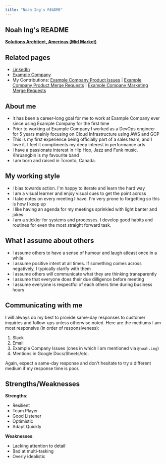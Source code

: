 ```yaml
---
title: "Noah Ing's README"
---
```


<!-- This template will help you build out your very own Example Company README, a great tool for transparently letting others know what it's like to work with you, and how you prefer to be communicated with. Each section is optional. You can remove those you aren't comfortable filling out, and add sections that are germane to you. -->

## Noah Ing's README

**[Solutions Architect, Americas (Mid Market)](/handbook/company/team/#noah.ing)**

## Related pages

<!-- Add links to relevant pages that add context to who you are. Examples include blog posts, social media profiles, portfolios, reels, personal homepages, etc. -->

- [LinkedIn](https://www.linkedin.com/in/noah-ing/)
- [Example Company](https://example_company.com/noah.ing)
- My Contributions: [Example Company Product Issues](https://example_company.com/groups/example_company-org/-/issues?scope=all&utf8=%E2%9C%93&state=all&author_username=noah.ing) | [Example Company Product Merge Requests](https://example_company.com/groups/example_company-org/-/merge_requests?scope=all&utf8=%E2%9C%93&state=merged&author_username=noah.ing) | [Example Company Marketing Merge Requests](https://example_company.com/groups/example_company-com/-/merge_requests?scope=all&utf8=%E2%9C%93&state=merged&author_username=noah.ing)

## About me

<!--
[**Consider embedding a video of you working or being interviewed, along with 5-10 bullet points outlining interesting tidbits about you and your interests. Focus these on non-work attributes. Also, add detail on what Example Company values and sub-values resonate most with you. This enables ice-breakers to occur ahead of meetings.**]
-->

- It has been a career-long goal for me to work at Example Company ever since using Example Company for the first time
- Prior to working at Example Company I worked as a DevOps engineer for 5 years mainly focusing on Cloud Infrastructure using AWS and GCP
- This is my first experience being officially part of a sales team, and I love it. I feel it compliments my deep interest in performance arts
- I have a passionate interest in Hip Hop, Jazz and Funk music. Khruangbin is my favourite band
- I am born and raised in Toronto, Canada.

## My working style

<!-- Add 5-10 bullets on how you prefer to work, interact with others, and learn. You may optionally include intel from Strength Deployment Inventory, Myers—Briggs, etc. This is most effective when you are precise and specific about your norms, assumptions, and expectations. If you are unsure what would be helpful here, ask your colleagues for their input. You may learn something from listening to outside perspective! -->

- I bias towards action. I'm happy to iterate and learn the hard way
- I am a visual learner and enjoy visual cues to get the point across
- I take notes on every meeting I have. I'm very prone to forgetting so this is how I keep up
- I like having an agenda for my meetings sprinkled with light banter and jokes
- I am a stickler for systems and processes. I develop good habits and routines for even the most straight forward task.

## What I assume about others

<!-- Add 5-10 bullets on the assumptions you typically hold when working with others. Strive to be as open with these as possible, so others understand your perspective when engaging with you on projects. Remember, the honesty put forth in these answers enables others to be more understanding and empathetic. -->

- I assume others to have a sense of humour and laugh atleast once in a while
- I assume positive intent at all times. If something comes across negatively, I typically clarify with them
- I assume others will communicate what they are thinking transparently
- I assume that everyone does their due dilligence before meeting
- I assume everyone is respectful of each others time during business hours

## Communicating with me

<!-- Consider 5-10 bullets on your communication preferences. This includes traditional styles such as verbal, textual, and visual, but you are encouraged to be precise. You can mention things like routine, availability, your travel habits, etc. This helps others understand why you communicate in the manner than you do, and it enables them to tailor their communication in a way that resonates most with you.
-->

I will always do my best to provide same-day responses to customer inquiries and follow-ups unless otherwise noted. Here are the mediums I am most responsive (in order of responsiveness):

1. Slack
1. Email
1. Example Company Issues (ones in which I am mentioned via `@noah.ing`)
1. Mentions in Google Docs/Sheets/etc.

Again, expect a same-day response and don't hesitate to try a different medium if my response time is poor.

## Strengths/Weaknesses

<!-- These may be covered in the above sections. If you prefer a section devoted to strengths and weaknesses, this will enable others to lean on your areas of published expertise and offer support in weak areas without passing judgment. -->

**Strengths**:

- Resilient
- Team Player
- Good Listener
- Optimistic
- Adapt Quickly

**Weaknesses**:

- Lacking attention to detail
- Bad at multi-tasking
- Overly idealistic
